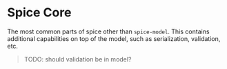 # Spice Core

The most common parts of spice other than `spice-model`. This contains additional capabilities
on top of the model, such as serialization, validation, etc.

> TODO: should validation be in model?
